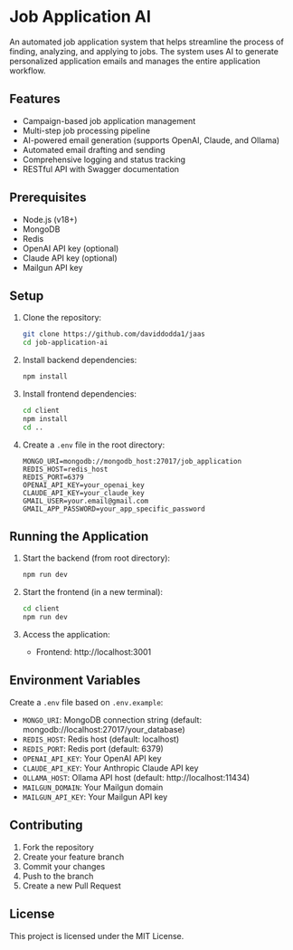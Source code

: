 # Job Application AI

An automated job application system that helps streamline the process of finding, analyzing, and applying to jobs. The system uses AI to generate personalized application emails and manages the entire application workflow.

## Features

- Campaign-based job application management
- Multi-step job processing pipeline
- AI-powered email generation (supports OpenAI, Claude, and Ollama)
- Automated email drafting and sending
- Comprehensive logging and status tracking
- RESTful API with Swagger documentation

## Prerequisites

- Node.js (v18+)
- MongoDB
- Redis
- OpenAI API key (optional)
- Claude API key (optional)
- Mailgun API key

## Setup

1. Clone the repository:
   ```bash
   git clone https://github.com/daviddodda1/jaas
   cd job-application-ai
   ```

2. Install backend dependencies:
   ```bash
   npm install
   ```

3. Install frontend dependencies:
   ```bash
   cd client
   npm install
   cd ..
   ```

4. Create a `.env` file in the root directory:
   ```
   MONGO_URI=mongodb://mongodb_host:27017/job_application
   REDIS_HOST=redis_host
   REDIS_PORT=6379
   OPENAI_API_KEY=your_openai_key
   CLAUDE_API_KEY=your_claude_key
   GMAIL_USER=your.email@gmail.com
   GMAIL_APP_PASSWORD=your_app_specific_password
   ```

## Running the Application

1. Start the backend (from root directory):
   ```bash
   npm run dev
   ```

2. Start the frontend (in a new terminal):
   ```bash
   cd client
   npm run dev
   ```

3. Access the application:
   - Frontend: http://localhost:3001

## Environment Variables

Create a `.env` file based on `.env.example`:

- `MONGO_URI`: MongoDB connection string (default: mongodb://localhost:27017/your_database)
- `REDIS_HOST`: Redis host (default: localhost)
- `REDIS_PORT`: Redis port (default: 6379)
- `OPENAI_API_KEY`: Your OpenAI API key
- `CLAUDE_API_KEY`: Your Anthropic Claude API key
- `OLLAMA_HOST`: Ollama API host (default: http://localhost:11434)
- `MAILGUN_DOMAIN`: Your Mailgun domain
- `MAILGUN_API_KEY`: Your Mailgun API key

## Contributing

1. Fork the repository
2. Create your feature branch
3. Commit your changes
4. Push to the branch
5. Create a new Pull Request

## License

This project is licensed under the MIT License.
